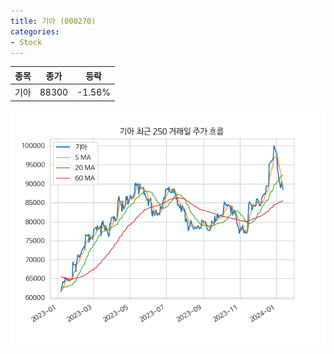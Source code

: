 ```yaml
---
title: 기아 (000270)
categories:
- Stock
---
```


|종목|종가|등락|
|----|----|----|
|기아|88300|-1.56%|

<!-- more -->

![000270](/assets/images/stock/000270.png)